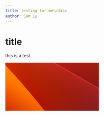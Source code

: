 ```yaml
---
title: testing for metadata
author: Sam Ly
---
```


# title

this is a test.

![](attachments/Pasted%20image%2020250819132639.png)